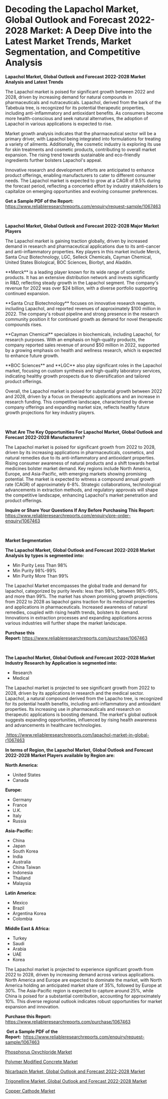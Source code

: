 <p><h1>Decoding the Lapachol Market, Global Outlook and Forecast 2022-2028 Market: A Deep Dive into the Latest Market Trends, Market Segmentation, and Competitive Analysis</h1></p><p><strong>Lapachol Market, Global Outlook and Forecast 2022-2028 Market Analysis and Latest Trends</strong></p>
<p><p>The Lapachol market is poised for significant growth between 2022 and 2028, driven by increasing demand for natural compounds in pharmaceuticals and nutraceuticals. Lapachol, derived from the bark of the Tabebuia tree, is recognized for its potential therapeutic properties, including anti-inflammatory and antioxidant benefits. As consumers become more health-conscious and seek natural alternatives, the adoption of Lapachol in various applications is expected to rise.</p><p>Market growth analysis indicates that the pharmaceutical sector will be a primary driver, with Lapachol being integrated into formulations for treating a variety of ailments. Additionally, the cosmetic industry is exploring its use for skin treatments and cosmetic products, contributing to overall market expansion. The rising trend towards sustainable and eco-friendly ingredients further bolsters Lapachol's appeal.</p><p>Innovative research and development efforts are anticipated to enhance product offerings, enabling manufacturers to cater to different consumer needs. The Lapachol market is expected to grow at a CAGR of 9.5% during the forecast period, reflecting a concerted effort by industry stakeholders to capitalize on emerging opportunities and evolving consumer preferences.</p></p>
<p><strong>Get a Sample PDF of the Report:&nbsp;</strong> <a href="https://www.reliableresearchreports.com/enquiry/request-sample/1067463">https://www.reliableresearchreports.com/enquiry/request-sample/1067463</a></p>
<p>&nbsp;</p>
<p><strong>Lapachol Market, Global Outlook and Forecast 2022-2028 Major Market Players</strong></p>
<p><p>The Lapachol market is gaining traction globally, driven by increased demand in research and pharmaceutical applications due to its anti-cancer and anti-inflammatory properties. Key players in this market include Merck, Santa Cruz Biotechnology, LGC, Selleck Chemicals, Cayman Chemical, United States Biological, BOC Sciences, Biorbyt, and Aladdin.</p><p>**Merck** is a leading player known for its wide range of scientific products. It has an extensive distribution network and invests significantly in R&D, reflecting steady growth in the Lapachol segment. The company's revenue for 2022 was over $24 billion, with a diverse portfolio supporting continued expansion.</p><p>**Santa Cruz Biotechnology** focuses on innovative research reagents, including Lapachol, and reported revenues of approximately $100 million in 2022. The company's robust pipeline and strong presence in the research community position it for continued growth as demand for novel therapeutic compounds rises.</p><p>**Cayman Chemical** specializes in biochemicals, including Lapachol, for research purposes. With an emphasis on high-quality products, the company reported sales revenue of around $50 million in 2022, supported by a growing emphasis on health and wellness research, which is expected to enhance future growth.</p><p>**BOC Sciences** and **LGC** also play significant roles in the Lapachol market, focusing on custom synthesis and high-quality laboratory services, indicating healthy growth prospects due to diversification and tailored product offerings.</p><p>Overall, the Lapachol market is poised for substantial growth between 2022 and 2028, driven by a focus on therapeutic applications and an increase in research funding. This competitive landscape, characterized by diverse company offerings and expanding market size, reflects healthy future growth projections for key industry players.</p></p>
<p>&nbsp;</p>
<p><strong>What Are The Key Opportunities For Lapachol Market, Global Outlook and Forecast 2022-2028 Manufacturers?</strong></p>
<p><p>The Lapachol market is poised for significant growth from 2022 to 2028, driven by its increasing applications in pharmaceuticals, cosmetics, and natural remedies due to its anti-inflammatory and antioxidant properties. Rising consumer awareness of natural products and a shift towards herbal medicines bolster market demand. Key regions include North America, Europe, and Asia-Pacific, with emerging markets showing promising potential. The market is expected to witness a compound annual growth rate (CAGR) of approximately 6-8%. Strategic collaborations, technological advancements in extraction methods, and regulatory approvals will shape the competitive landscape, enhancing Lapachol's market penetration and product offerings.</p></p>
<p><strong>Inquire or Share Your Questions If Any Before Purchasing This Report:</strong> <a href="https://www.reliableresearchreports.com/enquiry/pre-order-enquiry/1067463">https://www.reliableresearchreports.com/enquiry/pre-order-enquiry/1067463</a></p>
<p>&nbsp;</p>
<p><strong>Market Segmentation</strong></p>
<p><strong>The Lapachol Market, Global Outlook and Forecast 2022-2028 Market Analysis by types is segmented into:</strong></p>
<p><ul><li>Min Purity Less Than 98%</li><li>Min Purity 98%-99%</li><li>Min Purity More Than 99%</li></ul></p>
<p><p>The Lapachol Market encompasses the global trade and demand for lapachol, categorized by purity levels: less than 98%, between 98%-99%, and more than 99%. The market has shown promising growth projections from 2022 to 2028 as lapachol gains traction for its medicinal properties and applications in pharmaceuticals. Increased awareness of natural remedies, coupled with rising health trends, bolsters its demand. Innovations in extraction processes and expanding applications across various industries will further shape the market landscape.</p></p>
<p><strong>Purchase this Report:&nbsp;</strong><a href="https://www.reliableresearchreports.com/purchase/1067463">https://www.reliableresearchreports.com/purchase/1067463</a></p>
<p>&nbsp;</p>
<p><strong>The Lapachol Market, Global Outlook and Forecast 2022-2028 Market Industry Research by Application is segmented into:</strong></p>
<p><ul><li>Research</li><li>Medical</li></ul></p>
<p><p>The Lapachol market is projected to see significant growth from 2022 to 2028, driven by its applications in research and the medical sector. Lapachol, a natural compound derived from the Lapacho tree, is recognized for its potential health benefits, including anti-inflammatory and antioxidant properties. Its increasing use in pharmaceuticals and research on therapeutic applications is boosting demand. The market's global outlook suggests expanding opportunities, influenced by rising health awareness and advancements in healthcare technologies.</p></p>
<p><a href="https://www.reliableresearchreports.com/lapachol-market-in-global-r1067463">&nbsp;https://www.reliableresearchreports.com/lapachol-market-in-global-r1067463</a></p>
<p><strong>In terms of Region, the Lapachol Market, Global Outlook and Forecast 2022-2028 Market Players available by Region are:</strong></p>
<p>
    <p> <strong> North America: </strong>
        <ul>
            <li>United States</li>
            <li>Canada</li>
        </ul>
        </p> 
    <p> <strong> Europe: </strong>
        <ul>
            <li>Germany</li>
            <li>France</li>
            <li>U.K.</li>
            <li>Italy</li>
            <li>Russia</li>
        </ul>
        </p> 
    <p> <strong> Asia-Pacific: </strong>
        <ul>
            <li>China</li>
            <li>Japan</li>
            <li>South Korea</li>
            <li>India</li>
            <li>Australia</li>
            <li>China Taiwan</li>
            <li>Indonesia</li>
            <li>Thailand</li>
            <li>Malaysia</li>
        </ul>
        </p> 
    <p> <strong> Latin America: </strong>
        <ul>
            <li>Mexico</li>
            <li>Brazil</li>
            <li>Argentina Korea</li>
            <li>Colombia</li>
        </ul>
        </p> 
    <p> <strong> Middle East & Africa: </strong>
        <ul>
            <li>Turkey</li>
            <li>Saudi</li>
            <li>Arabia</li>
            <li>UAE</li>
            <li>Korea</li>
        </ul>
    </p>
    </p>
<p><p>The Lapachol market is projected to experience significant growth from 2022 to 2028, driven by increasing demand across various applications. North America and Europe are expected to dominate the market, with North America holding an anticipated market share of 35%, followed by Europe at 30%. The Asia-Pacific region is expected to capture around 25%, while China is poised for a substantial contribution, accounting for approximately 10%. This diverse regional outlook indicates robust opportunities for market expansion and innovation.</p></p>
<p><strong>Purchase this Report: </strong><a href="https://www.reliableresearchreports.com/purchase/1067463">https://www.reliableresearchreports.com/purchase/1067463</a></p>
<p>&nbsp;<strong>Get a Sample PDF of the Report:&nbsp;&nbsp;</strong><a href="https://www.reliableresearchreports.com/enquiry/request-sample/1067463">https://www.reliableresearchreports.com/enquiry/request-sample/1067463</a></p>
<p><strong></strong></p>
<p><p><a href="https://issuu.com/reportprime-2/docs/phosphorus-oxychloride-market-size-_bef11c0745a062">Phosphorus Oxychloride Market</a></p><p><a href="https://medium.com/@richard.james09789/the-polymer-modified-concrete-market-industry-provides-a-comprehensive-and-current-analysis-of-c12a9068d09a?postPublishedType=initial">Polymer Modified Concrete Market</a></p><p><a href="https://github.com/HeatherFernandez476/Market-Research-Report-List-1/blob/main/nicarbazin-market-global-outlook-and-forecast-2022-2028-market.md">Nicarbazin Market, Global Outlook and Forecast 2022-2028 Market</a></p><p><a href="https://github.com/Rekhakhatun65/Market-Research-Report-List-1/blob/main/trigonelline-market-global-outlook-and-forecast-2022-2028-market.md">Trigonelline Market, Global Outlook and Forecast 2022-2028 Market</a></p><p><a href="https://issuu.com/reportprime-2/docs/copper-cathode-market-size-2030.ppt_5d2562c122741b">Copper Cathode Market</a></p></p>